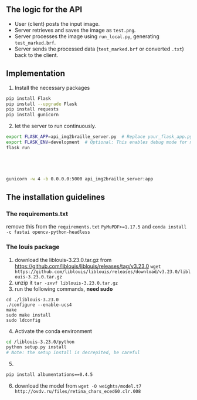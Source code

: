 ## The logic for the API
- User (client) posts the input image.
- Server retrieves and saves the image as `test.png`.
- Server processes the image using `run_local.py`, generating `test_marked.brf`.
- Server sends the processed data (`test_marked.brf` or converted `.txt`) back to the client.

## Implementation
1. Install the necessary packages
```bash
pip install Flask
pip install --upgrade Flask
pip install requests
pip install gunicorn
```
2. let the server to run continuously. 
```bash
export FLASK_APP=api_img2braille_server.py  # Replace your_flask_app.py with the name of your Flask application file
export FLASK_ENV=development  # Optional: This enables debug mode for more informative error messages
flask run





gunicorn -w 4 -b 0.0.0.0:5000 api_img2braille_server:app
```

## The installation guidelines
### The requirements.txt
remove this from the `requirements.txt` `PyMuPDF>=1.17.5` 
and `conda install -c fastai opencv-python-headless`
### The louis package
1. download the liblouis-3.23.0.tar.gz from https://github.com/liblouis/liblouis/releases/tag/v3.23.0
`wget https://github.com/liblouis/liblouis/releases/download/v3.23.0/liblouis-3.23.0.tar.gz`
2. unzip it `tar -zxvf liblouis-3.23.0.tar.gz`
3. run the following commands, **need sudo**
```base
cd ./liblouis-3.23.0
./configure --enable-ucs4
make
sudo make install
sudo ldconfig
```
4. Activate the conda environment
```bash
cd /liblouis-3.23.0/python
python setup.py install 
# Note: the setup install is decrepited, be careful
```
5. 
```bash
pip install albumentations==0.4.5

```
6. download the model from
`wget -O weights/model.t7 http://ovdv.ru/files/retina_chars_eced60.clr.008`